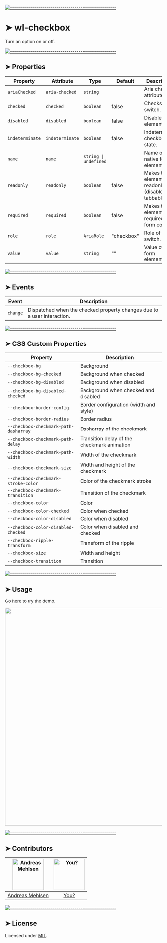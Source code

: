 
[![-----------------------------------------------------](https://raw.githubusercontent.com/andreasbm/readme/master/assets/lines/colored.png)](#wl-checkbox)

# ➤ wl-checkbox

Turn an option on or off.


[![-----------------------------------------------------](https://raw.githubusercontent.com/andreasbm/readme/master/assets/lines/colored.png)](#properties)

## ➤ Properties

| Property        | Attribute       | Type                  | Default    | Description                                      |
|-----------------|-----------------|-----------------------|------------|--------------------------------------------------|
| `ariaChecked`   | `aria-checked`  | `string`              |            | Aria checked attribute.                          |
| `checked`       | `checked`       | `boolean`             | false      | Checks the switch.                               |
| `disabled`      | `disabled`      | `boolean`             | false      | Disables the element.                            |
| `indeterminate` | `indeterminate` | `boolean`             | false      | Indeterminate checkbox state.                    |
| `name`          | `name`          | `string \| undefined` |            | Name of the native form element.                 |
| `readonly`      | `readonly`      | `boolean`             | false      | Makes the element readonly (disabled but tabbable) |
| `required`      | `required`      | `boolean`             | false      | Makes the element required in a form context.    |
| `role`          | `role`          | `AriaRole`            | "checkbox" | Role of the switch.                              |
| `value`         | `value`         | `string`              | ""         | Value of the form element.                       |


[![-----------------------------------------------------](https://raw.githubusercontent.com/andreasbm/readme/master/assets/lines/colored.png)](#events)

## ➤ Events

| Event    | Description                                      |
|----------|--------------------------------------------------|
| `change` | Dispatched when the checked property changes due to a user interaction. |


[![-----------------------------------------------------](https://raw.githubusercontent.com/andreasbm/readme/master/assets/lines/colored.png)](#css-custom-properties)

## ➤ CSS Custom Properties

| Property                              | Description                                 |
|---------------------------------------|---------------------------------------------|
| `--checkbox-bg`                       | Background                                  |
| `--checkbox-bg-checked`               | Background when checked                     |
| `--checkbox-bg-disabled`              | Background when disabled                    |
| `--checkbox-bg-disabled-checked`      | Background when checked and disabled        |
| `--checkbox-border-config`            | Border configuration (width and style)      |
| `--checkbox-border-radius`            | Border radius                               |
| `--checkbox-checkmark-path-dasharray` | Dasharray of the checkmark                  |
| `--checkbox-checkmark-path-delay`     | Transition delay of the checkmark animation |
| `--checkbox-checkmark-path-width`     | Width of the checkmark                      |
| `--checkbox-checkmark-size`           | Width and height of the checkmark           |
| `--checkbox-checkmark-stroke-color`   | Color of the checkmark stroke               |
| `--checkbox-checkmark-transition`     | Transition of the checkmark                 |
| `--checkbox-color`                    | Color                                       |
| `--checkbox-color-checked`            | Color when checked                          |
| `--checkbox-color-disabled`           | Color when disabled                         |
| `--checkbox-color-disabled-checked`   | Color when disabled and checked             |
| `--checkbox-ripple-transform`         | Transform of the ripple                     |
| `--checkbox-size`                     | Width and height                            |
| `--checkbox-transition`               | Transition                                  |



[![-----------------------------------------------------](https://raw.githubusercontent.com/andreasbm/readme/master/assets/lines/colored.png)](#usage)

## ➤ Usage

Go [here](https://weightless.dev/elements/checkbox) to try the demo.

<a href="https://weightless.dev/elements/checkbox" align="center">
  <img src="https://raw.githubusercontent.com/andreasbm/elements/master/screenshots/wl-checkbox.png" width="700" />
</a>


[![-----------------------------------------------------](https://raw.githubusercontent.com/andreasbm/readme/master/assets/lines/colored.png)](#contributors)

## ➤ Contributors
	

| [<img alt="Andreas Mehlsen" src="https://avatars1.githubusercontent.com/u/6267397?s=460&v=4" width="100">](https://twitter.com/andreasmehlsen) | [<img alt="You?" src="https://joeschmoe.io/api/v1/random" width="100">](https://github.com/andreasbm/weightless/blob/master/CONTRIBUTING.md) |
|:--------------------------------------------------:|:--------------------------------------------------:|
| [Andreas Mehlsen](https://twitter.com/andreasmehlsen) | [You?](https://github.com/andreasbm/weightless/blob/master/CONTRIBUTING.md) |


[![-----------------------------------------------------](https://raw.githubusercontent.com/andreasbm/readme/master/assets/lines/colored.png)](#license)

## ➤ License
	
Licensed under [MIT](https://opensource.org/licenses/MIT).
